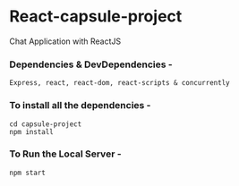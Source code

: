 # React-capsule-project
Chat Application with ReactJS

### Dependencies & DevDependencies -
```
Express, react, react-dom, react-scripts & concurrently
```

### To install all the dependencies -
```
cd capsule-project
npm install
```

### To Run the Local Server -
```
npm start
```


